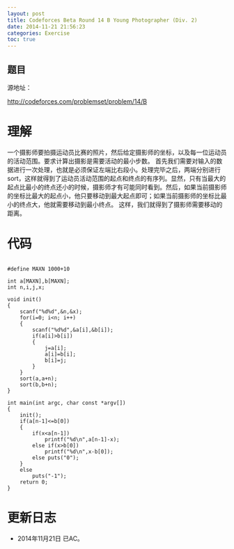 ```yaml
---
layout: post
title: Codeforces Beta Round 14 B Young Photographer (Div. 2)
date: 2014-11-21 21:56:23
categories: Exercise
toc: true
---
```

## 题目
源地址：

http://codeforces.com/problemset/problem/14/B

# 理解
一个摄影师要拍摄运动员比赛的照片，然后给定摄影师的坐标，以及每一位运动员的活动范围。要求计算出摄影是需要活动的最小步数。
首先我们需要对输入的数据进行一次处理，也就是必须保证左端比右段小。处理完毕之后，两端分别进行sort，这样就得到了运动员活动范围的起点和终点的有序列。显然，只有当最大的起点比最小的终点还小的时候，摄影师才有可能同时看到。然后，如果当前摄影师的坐标比最大的起点小，他只要移动到最大起点即可；如果当前摄影师的坐标比最小的终点大，他就需要移动到最小终点。
这样，我们就得到了摄影师需要移动的距离。

<!-- more -->

# 代码

```

#define MAXN 1000+10

int a[MAXN],b[MAXN];
int n,i,j,x;

void init()
{
    scanf("%d%d",&n,&x);
    for(i=0; i<n; i++)
    {
        scanf("%d%d",&a[i],&b[i]);
        if(a[i]>b[i])
        {
            j=a[i];
            a[i]=b[i];
            b[i]=j;
        }
    }
    sort(a,a+n);
    sort(b,b+n);
}

int main(int argc, char const *argv[])
{
    init();
    if(a[n-1]<=b[0])
    {
        if(x<a[n-1])
            printf("%d\n",a[n-1]-x);
        else if(x>b[0])
            printf("%d\n",x-b[0]);
        else puts("0");
    }
    else
        puts("-1");
    return 0;
}

```

# 更新日志
- 2014年11月21日 已AC。